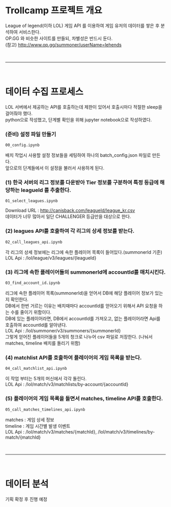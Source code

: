 # Trollcamp 프로젝트 개요
League of legend(이하 LOL) 게임 API 를 이용하여 게임 유저의 데이터를 쌓은 후 분석하여 서비스한다.<br>
OP.GG 와 비슷한 사이트를 만들되, 차별성은 반드시 둔다.<br>
(참고) http://www.op.gg/summoner/userName=lehends<br>

<br>
<hr/>
<br>

# 데이터 수집 프로세스
LOL 서버에서 제공하는 API를 호출하는데 제한이 있어서 호출시마다 적절한 sleep을 걸어줘야 했다. <br>
python으로 작성했고, 단계별 확인을 위해 jupyter notebook으로 작성하였다.<br>

### (준비) 설정 파일 만들기
```
00_config.ipynb
```
배치 작업시 사용할 설정 정보들을 세팅하여 하나의 batch_config.json 파일로 만든다. <br>
앞으로의 단계들에서 이 설정을 불러서 사용하게 된다.<br>

### (1) 한국 서버의 리그 정보를 다운받아 Tier 정보를 구분하여 특정 등급에 해당하는 leagueId 를 추출한다.
```
01_select_leagues.ipynb
```
Download URL : http://canisback.com/leagueId/league_kr.csv <br>
데이터가 너무 많아서 일단 CHALLENGER 등급만을 대상으로 한다. <br>

### (2) leagues API를 호출하여 각 리그의 상세 정보를 받는다.
```
02_call_leagues_api.ipynb
```
각 리그의 상세 정보에는 리그에 속한 플레이어 목록이 들어있다.(summonerId 기준)
LOL Api : /lol/league/v3/leagues/{leagueId} <br>

### (3) 리그에 속한 플레이어들의 summonerId에 accountId를 매치시킨다.
```
03_find_account_id.ipynb
```
리그에 속한 플레이어 목록(summonerId)을 얻어서 DB에 해당 플레이어 정보가 있는지 확인한다. <br>
DB에서 한번 거르는 이유는 배치때마다 accountId를 얻어오기 위해서 API 요청을 하는 수를 줄이기 위함이다. <br>
DB에 있는 플레이어라면, DB에서 accountId를 가져오고, 없는 플레이어라면 Api를 호출하여 accountId를 알아낸다. <br>
LOL Api : /lol/summoner/v3/summoners/{summonerId} <br>
그렇게 얻어진 플레이어들을 5개의 청크로 나누어 csv 파일로 저장한다. (나눠서 matches, timeline 배치를 돌리기 위함) <br>

### (4) matchlist API를 호출하여 플레이어의 게임 목록을 받는다.
```
04_call_matchlist_api.ipynb
```
이 작업 부터는 5개의 머신에서 각각 돌린다. <br>
LOL Api : /lol/match/v3/matchlists/by-account/{accountId} <br>

### (5) 플레이어의 게임 목록을 돌면서 matches, timeline API를 호출한다.
```
05_call_matches_timelines_api.ipynb
```
matches : 게임 상세 정보 <br>
timeline : 게임 시간별 발생 이벤트 <br>
LOL Api : /lol/match/v3/matches/{matchId}, /lol/match/v3/timelines/by-match/{matchId} <br>

<br>
<hr/>
<br>

# 데이터 분석
기획 확정 후 진행 예정 <br>

